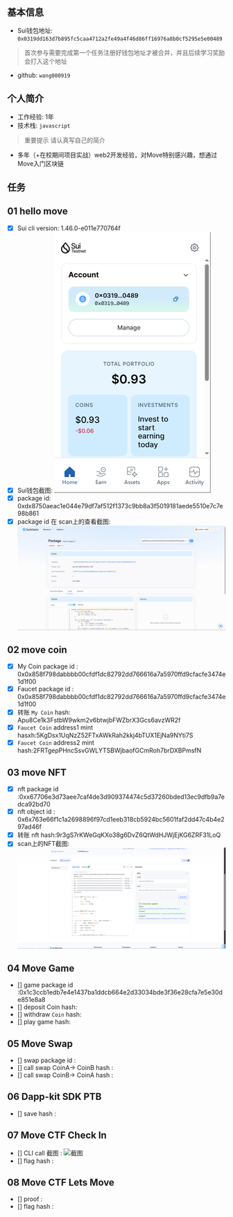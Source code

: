 ## 基本信息
- Sui钱包地址: `0x0319dd163d7b895fc5caa4712a2fe49a4f46d86ff16976a8b0cf5295e5e00489`
> 首次参与需要完成第一个任务注册好钱包地址才被合并，并且后续学习奖励会打入这个地址
- github: `wang000919`

## 个人简介
- 工作经验: 1年
- 技术栈: `javascript`
> 重要提示 请认真写自己的简介
- 多年（+在校期间项目实战）web2开发经验，对Move特别感兴趣，想通过Move入门区块链

## 任务

##   01 hello move  
- [x] Sui cli version: 1.46.0-e011e770764f
- [x] Sui钱包截图: ![Sui钱包截图](./images/image1.png)
- [x] package id: 0xdx8750aeac1e044e79df7af512f1373c9bb8a3f5019181aede5510e7c7e98b861
- [x] package id 在 scan上的查看截图:![Scan截图](./images/image2.png)

##   02 move coin
- [x] My Coin package id : 0x0x858f798dabbbb00cfdf1dc82792dd766616a7a5970ffd9cfacfe3474e1d1f00
- [x] Faucet package id : 0x0x858f798dabbbb00cfdf1dc82792dd766616a7a5970ffd9cfacfe3474e1d1f00
- [x] 转账 `My Coin` hash: Apu8Ce1k3FstbW9wkm2v6btwjbFWZbrX3Gcs6avzWR2f
- [x] `Faucet Coin` address1 mint hasxh:5KgDsx1UqNzZ52FTxAWkRah2kkj4bTUX1EjNa9NYti7S
- [x] `Faucet Coin` address2 mint hash:2FRTgepPHncSsvGWLYTSBWjbaofGCmRoh7brDXBPmsfN

##   03 move NFT
- [x] nft package id :0xx67706e3d73aee7caf4de3d909374474c5d37260bded13ec9dfb9a7edca92bd70
- [x] nft object id : 0x6x763e66f1c1a2698896f97cd1eeb318cb5924bc5601faf2dd47c4b4e297ad46f
- [x] 转账 nft  hash:9r3gS7rKWeGqKXo38g6DvZ6QtWdHJWjEjKG6ZRF31LoQ
- [x] scan上的NFT截图:![Scan截图](./images/image3.png)

##   04 Move Game
- [] game package id :0x1c3ccb1edb7e4e1437ba1ddcb664e2d33034bde3f36e28cfa7e5e30de851e8a8
- [] deposit Coin hash:
- [] withdraw `Coin` hash:
- [] play game hash:

##   05 Move Swap
- [] swap package id :
- [] call swap CoinA-> CoinB  hash :
- [] call swap CoinB-> CoinA  hash :

##   06 Dapp-kit SDK PTB
- [] save hash :

##   07 Move CTF Check In
- [] CLI call 截图 : ![截图](./images/你的图片地址)
- [] flag hash :

##   08 Move CTF Lets Move
- [] proof : 
- [] flag hash :

